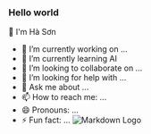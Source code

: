 ### Hello world
👋 I'm Hà Sơn
- 🔭 I’m currently working on ...
- 🌱 I’m currently learning AI
- 👯 I’m looking to collaborate on ...
- 🤔 I’m looking for help with ...
- 💬 Ask me about ...
- 📫 How to reach me: ...
- 😄 Pronouns: ...
- ⚡ Fun fact: ...
![Markdown Logo]([https://imgs.search.brave.com/7ulQhDe-3Xal-c1RuURahETWpqbDpRRV1HkcyipG0Mw/rs:fit:1200:1200:1/g:ce/aHR0cHM6Ly8xMDAw/bG9nb3MubmV0L3dw/LWNvbnRlbnQvdXBs/b2Fkcy8yMDE3LzA1/L05ldy1Zb3VUdWJl/LWxvZ28uanBn](https://imgs.search.brave.com/oacmquWOBJ2PBX4FXr2gWd6jh-kZnhWfJSoB6rvkSt4/rs:fit:1200:1200:1/g:ce/aHR0cHM6Ly93d3cu/ZnJlZXBuZ2xvZ29z/LmNvbS91cGxvYWRz/L3lvdXR1YmUtbG9n/by1oZC04LnBuZw))
